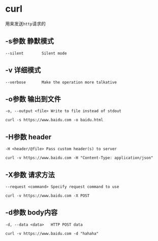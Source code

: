 # curl
用来发送`http`请求的

## -s参数 静默模式
`--silent        Silent mode`

## -v 详细模式
`--verbose       Make the operation more talkative`

## -o参数 输出到文件
```
-o, --output <file> Write to file instead of stdout

curl -s https://www.baidu.com -o baidu.html
```

## -H参数 header
```
-H <header/@file> Pass custom header(s) to server

curl -v https://www.baidu.com -H "Content-Type: application/json"
```

## -X参数 请求方法
```
--request <command> Specify request command to use

curl -v https://www.baidu.com -X POST
```

## -d参数 body内容
```
-d, --data <data>   HTTP POST data

curl -v https://www.baidu.com -d "hahaha"
```
